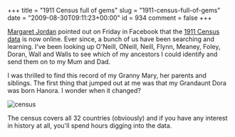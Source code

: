 +++
title = "1911 Census full of gems"
slug = "1911-census-full-of-gems"
date = "2009-08-30T09:11:23+00:00"
id = 934
comment = false
+++

[Margaret Jordan](http://twitter.com/margaretjordan) pointed out on Friday in Facebook that the [1911 Census data](http://www.census.nationalarchives.ie/) is now online. Ever since, a bunch of us have been searching and learning. I've been looking up O'Neill, ONeill, Neill, Flynn, Meaney, Foley, Doran, Wall and Walls to see which of my ancestors I could identify and send them on to my Mum and Dad.

I was thrilled to find this record of my Granny Mary, her parents and siblings. The first thing that jumped out at me was that my Grandaunt Dora was born Hanora. I wonder when it changed?

![census](/images/2009/08/11B47FEDB6054A2EB1E59468FCE168BA-500.jpg)

The census covers all 32 countries (obviously) and if you have any interest in history at all, you'll spend hours digging into the data.
